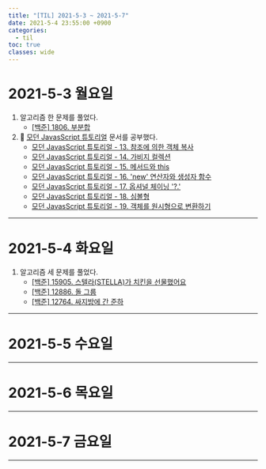 ```yaml
---
title: "[TIL] 2021-5-3 ~ 2021-5-7"
date: 2021-5-4 23:55:00 +0900
categories:
  - til
toc: true
classes: wide
---
```


# 2021-5-3 월요일

1. 알고리즘 한 문제를 풀었다.
    - [[백준] 1806. 부분합](https://ddb8036631.github.io/boj/1806_부분합)
2. 📕 [모던 JavasScript 튜토리얼](https://ko.javascript.info) 문서를 공부했다.
    - [모던 JavasScript 튜토리얼 - 13. 참조에 의한 객체 복사](https://ddb8036631.github.io/modernjavascripttutorial/13.-참조에-의한-객체-복사)
    - [모던 JavasScript 튜토리얼 - 14. 가비지 컬렉션](https://ddb8036631.github.io/modernjavascripttutorial/14.-가비지-컬렉션)
    - [모던 JavasScript 튜토리얼 - 15. 메서드와 this](https://ddb8036631.github.io/modernjavascripttutorial/15.-메서드와-this)
    - [모던 JavasScript 튜토리얼 - 16. 'new' 연산자와 생성자 함수](https://ddb8036631.github.io/modernjavascripttutorial/16.-'new'-연산자와-생성자-함수)
    - [모던 JavasScript 튜토리얼 - 17. 옵셔널 체이닝 '?.'](https://ddb8036631.github.io/modernjavascripttutorial/17.-옵셔널-체이닝-'-.')
    - [모던 JavasScript 튜토리얼 - 18. 심볼형](https://ddb8036631.github.io/modernjavascripttutorial/18.-심볼형)
    - [모던 JavasScript 튜토리얼 - 19. 객체를 원시형으로 변환하기](https://ddb8036631.github.io/modernjavascripttutorial/19.-객체를-원시형으로-변환하기)

---

# 2021-5-4 화요일

1. 알고리즘 세 문제를 풀었다.
    - [[백준] 15905. 스텔라(STELLA)가 치킨을 선물했어요](https://ddb8036631.github.io/boj/15905_스텔라(STELLA)가-치킨을-선물했어요)
    - [[백준] 12886. 돌 그룹](https://ddb8036631.github.io/boj/12886_돌-그룹)
    - [[백준] 12764. 싸지방에 간 준하](https://ddb8036631.github.io/boj/12764_싸지방에-간-준하)

---

# 2021-5-5 수요일

---

# 2021-5-6 목요일

---

# 2021-5-7 금요일

---